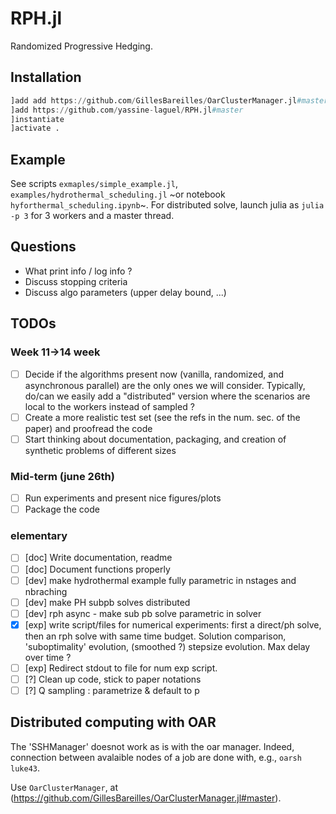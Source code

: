 # RPH.jl

Randomized Progressive Hedging.

## Installation

```julia
]add add https://github.com/GillesBareilles/OarClusterManager.jl#master
]add https://github.com/yassine-laguel/RPH.jl#master
]instantiate
]activate .
```

## Example

See scripts `exmaples/simple_example.jl`, `examples/hydrothermal_scheduling.jl` ~or notebook `hyforthermal_scheduling.ipynb`~. For distributed solve, launch julia as `julia -p 3` for 3 workers and a master thread.

## Questions

- What print info / log info ?
- Discuss stopping criteria
- Discuss algo parameters (upper delay bound, ...)

## TODOs

### Week 11->14 week
- [ ] Decide if the algorithms present now (vanilla, randomized, and asynchronous parallel) are the only ones we will consider. Typically, do/can we easily add a "distributed" version where the scenarios are local to the workers instead of sampled ?
- [ ] Create a more realistic test set (see the refs in the num. sec. of the paper) and proofread the code
- [ ] Start thinking about documentation, packaging, and creation of synthetic problems of different sizes

### Mid-term (june 26th)
- [ ] Run experiments and present nice figures/plots
- [ ] Package the code

### elementary
- [ ] [doc] Write documentation, readme
- [ ] [doc] Document functions properly
- [ ] [dev] make hydrothermal example fully parametric in nstages and nbraching
- [ ] [dev] make PH subpb solves distributed
- [ ] [dev] rph async - make sub pb solve parametric in solver
- [x] [exp] write script/files for numerical experiments: first a direct/ph solve, then an rph solve with same time budget. Solution comparison, 'suboptimality' evolution, (smoothed ?) stepsize evolution. Max delay over time ?
- [ ] [exp] Redirect stdout to file for num exp script.
- [ ] [?] Clean up code, stick to paper notations
- [ ] [?] Q sampling : parametrize & default to p

## Distributed computing with OAR

The 'SSHManager' doesnot work as is with the oar manager. Indeed, connection between avalaible nodes of a job are done with, e.g., `oarsh luke43`.

Use `OarClusterManager`, at (https://github.com/GillesBareilles/OarClusterManager.jl#master).